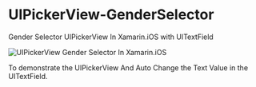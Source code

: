# UIPickerView-GenderSelector
Gender Selector UIPickerView In Xamarin.iOS with UITextField

![UIPickerView Gender Selector In Xamarin.iOS](https://user-images.githubusercontent.com/23447891/61315224-f0db5480-a81b-11e9-833b-d9539780b718.png)


To demonstrate the UIPickerView And Auto Change the Text Value in the UITextField. 

